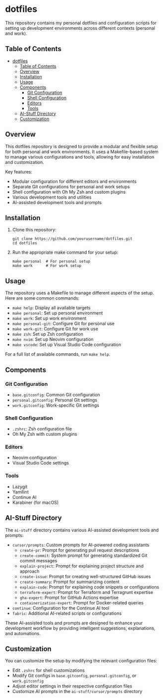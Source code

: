 # dotfiles

This repository contains my personal dotfiles and configuration scripts for setting up development environments across different contexts (personal and work).

## Table of Contents

- [dotfiles](#dotfiles)
  - [Table of Contents](#table-of-contents)
  - [Overview](#overview)
  - [Installation](#installation)
  - [Usage](#usage)
  - [Components](#components)
    - [Git Configuration](#git-configuration)
    - [Shell Configuration](#shell-configuration)
    - [Editors](#editors)
    - [Tools](#tools)
  - [AI-Stuff Directory](#ai-stuff-directory)
  - [Customization](#customization)

## Overview

This dotfiles repository is designed to provide a modular and flexible setup for both personal and work environments. It uses a Makefile-based system to manage various configurations and tools, allowing for easy installation and customization.

Key features:

- Modular configuration for different editors and environments
- Separate Git configurations for personal and work setups
- Shell configuration with Oh My Zsh and custom plugins
- Various development tools and utilities
- AI-assisted development tools and prompts

## Installation

1. Clone this repository:

   ```
   git clone https://github.com/yourusername/dotfiles.git
   cd dotfiles
   ```

2. Run the appropriate make command for your setup:

   ```
   make personal  # For personal setup
   make work      # For work setup
   ```

## Usage

The repository uses a Makefile to manage different aspects of the setup. Here are some common commands:

- `make help`: Display all available targets
- `make personal`: Set up personal environment
- `make work`: Set up work environment
- `make personal-git`: Configure Git for personal use
- `make work-git`: Configure Git for work use
- `make zsh`: Set up Zsh configuration
- `make nvim`: Set up Neovim configuration
- `make vscode`: Set up Visual Studio Code configuration

For a full list of available commands, run `make help`.

## Components

### Git Configuration

- `base.gitconfig`: Common Git configuration
- `personal.gitconfig`: Personal Git settings
- `work.gitconfig`: Work-specific Git settings

### Shell Configuration

- `.zshrc`: Zsh configuration file
- Oh My Zsh with custom plugins

### Editors

- Neovim configuration
- Visual Studio Code settings

### Tools

- Lazygit
- Yamllint
- Continue AI
- Karabiner (for macOS)

## AI-Stuff Directory

The `ai-stuff` directory contains various AI-assisted development tools and prompts:

- `cursor/prompts`: Custom prompts for AI-powered coding assistants
  - `create-pr`: Prompt for generating pull request descriptions
  - `create-commit`: System prompt for generating standardized Git commit messages
  - `explain-project`: Prompt for explaining project structure and approach
  - `create-issue`: Prompt for creating well-structured GitHub issues
  - `create-summary`: Prompt for summarizing content
  - `explain-code`: Prompt for explaining code snippets or configurations
  - `terraform-expert`: Prompt for Terraform and Terragrunt expertise
  - `gha-expert`: Prompt for GitHub Actions expertise
  - `containerization-expert`: Prompt for Docker-related queries
- `continue`: Configuration for the Continue AI tool
- `fabric`: Additional AI-related scripts or configurations

These AI-assisted tools and prompts are designed to enhance your development workflow by providing intelligent suggestions, explanations, and automations.

## Customization

You can customize the setup by modifying the relevant configuration files:

- Edit `.zshrc` for shell customizations
- Modify Git configs in `base.gitconfig`, `personal.gitconfig`, or `work.gitconfig`
- Adjust editor settings in their respective configuration files
- Customize AI prompts in the `ai-stuff/cursor/prompts` directory
